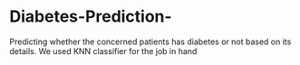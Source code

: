 # Diabetes-Prediction-
Predicting whether the concerned patients has diabetes or not based on its details. We used KNN classifier for the job in hand
